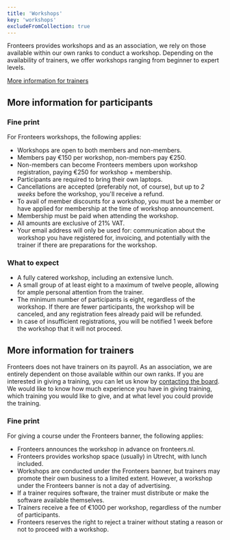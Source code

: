 ```yaml
---
title: 'Workshops'
key: 'workshops'
excludeFromCollection: true
---
```


Fronteers provides workshops and as an association, we rely on those available within our own ranks to conduct a workshop. Depending on the availability of trainers, we offer workshops ranging from beginner to expert levels.

[More information for trainers](#more-information-for-trainers)

## More information for participants

### Fine print

For Fronteers workshops, the following applies:

-   Workshops are open to both members and non-members.
-   Members pay €150 per workshop, non-members pay €250.
-   Non-members can become Fronteers members upon workshop registration, paying €250 for workshop + membership.
-   Participants are required to bring their own laptops.
-   Cancellations are accepted (preferably not, of course), but up to _2 weeks_ before the workshop, you'll receive a refund.
-   To avail of member discounts for a workshop, you must be a member or have applied for membership at the time of workshop announcement.
-   Membership must be paid when attending the workshop.
-   All amounts are exclusive of 21% VAT.
-   Your email address will only be used for: communication about the workshop you have registered for, invoicing, and potentially with the trainer if there are preparations for the workshop.

### What to expect

-   A fully catered workshop, including an extensive lunch.
-   A small group of at least eight to a maximum of twelve people, allowing for ample personal attention from the trainer.
-   The minimum number of participants is eight, regardless of the workshop. If there are fewer participants, the workshop will be canceled, and any registration fees already paid will be refunded.
-   In case of insufficient registrations, you will be notified 1 week before the workshop that it will not proceed.

## More information for trainers

Fronteers does not have trainers on its payroll. As an association, we are entirely dependent on those available within our own ranks. If you are interested in giving a training, you can let us know by [contacting the board](mailto:bestuur@fronteers.nl). We would like to know how much experience you have in giving training, which training you would like to give, and at what level you could provide the training.

### Fine print

For giving a course under the Fronteers banner, the following applies:

-   Fronteers announces the workshop in advance on fronteers.nl.
-   Fronteers provides workshop space (usually) in Utrecht, with lunch included.
-   Workshops are conducted under the Fronteers banner, but trainers may promote their own business to a limited extent. However, a workshop under the Fronteers banner is not a day of advertising.
-   If a trainer requires software, the trainer must distribute or make the software available themselves.
-   Trainers receive a fee of €1000 per workshop, regardless of the number of participants.
-   Fronteers reserves the right to reject a trainer without stating a reason or not to proceed with a workshop.
